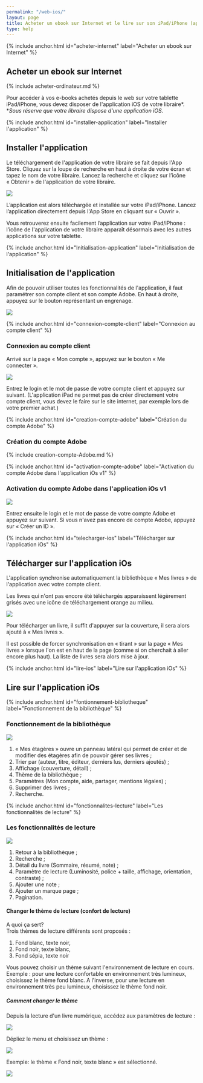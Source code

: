 ```yaml
---
permalink: "/web-ios/"
layout: page
title: Acheter un ebook sur Internet et le lire sur son iPad/iPhone (app v1)
type: help
---
```


{% include anchor.html id="acheter-internet" label="Acheter un ebook sur Internet" %}

## Acheter un ebook sur Internet

{% include acheter-ordinateur.md %}

Pour accéder à vos e-books achetés depuis le web sur votre tablette iPad/iPhone, vous devez disposer de l'application iOS de votre libraire*.
**Sous réserve que votre libraire dispose d'une application iOS.*

{% include anchor.html id="installer-application" label="Installer l'application" %}

## Installer l'application

Le téléchargement de l'application de votre libraire se fait depuis l'App Store. Cliquez sur la loupe de recherche en haut à droite de votre écran et tapez le nom de votre libraire. Lancez la recherche et cliquez sur l’icône « Obtenir » de l'application de votre libraire.

![](/images/support-iPad-1.png)

L’application est alors téléchargée et installée sur votre iPad/iPhone. Lancez l’application directement depuis l'App Store en cliquant sur « Ouvrir ».

Vous retrouverez ensuite facilement l’application sur votre iPad/iPhone : l’icône de l'application de votre libraire apparaît désormais avec les autres applications sur votre tablette.

{% include anchor.html id="Initialisation-application" label="Initialisation de l'application" %}

## Initialisation de l'application

Afin de pouvoir utiliser toutes les fonctionnalités de l'application, il faut paramétrer son compte client et son compte Adobe.
En haut à droite, appuyez sur le bouton représentant un engrenage.

![](/images/support-iPad-2.png)

{% include anchor.html id="connexion-compte-client" label="Connexion au compte client" %}

### Connexion au compte client

Arrivé sur la page « Mon compte », appuyez sur le bouton « Me connecter ».

![](/images/support-iPad-3.png)

Entrez le login et le mot de passe de votre compte client et appuyez sur suivant. (L'application iPad ne permet pas de créer directement votre compte client, vous devez le faire sur le site internet, par exemple lors de votre premier achat.)

{% include anchor.html id="creation-compte-adobe" label="Création du compte Adobe" %}

### Création du compte Adobe

{% include creation-compte-Adobe.md %}

{% include anchor.html id="activation-compte-adobe" label="Activation du compte Adobe dans l'application iOs v1" %}

### Activation du compte Adobe dans l'application iOs v1

![](/images/support-iPad-4.png)

Entrez ensuite le login et le mot de passe de votre compte Adobe et appuyez sur suivant. Si vous n'avez pas encore de compte Adobe, appuyez sur « Créer un ID ».

{% include anchor.html id="telecharger-ios" label="Télécharger sur l'application iOs" %}

## Télécharger sur l'application iOs

L'application synchronise automatiquement la bibliothèque « Mes livres » de l'application avec votre compte client.

Les livres qui n'ont pas encore été téléchargés apparaissent légèrement grisés avec une icône de téléchargement orange au milieu.

![](/images/telecharger-iPad-1.png)

Pour télécharger un livre, il suffit d'appuyer sur la couverture, il sera alors ajouté à « Mes livres ».

Il est possible de forcer synchronisation en « tirant » sur la page « Mes livres » lorsque l'on est en haut de la page (comme si on cherchait à aller encore plus haut). La liste de livres sera alors mise à jour.

{% include anchor.html id="lire-ios" label="Lire sur l'application iOs" %}

## Lire sur l'application iOs

{% include anchor.html id="fontionnement-bibliotheque" label="Fonctionnement de la bibliothèque" %}

### Fonctionnement de la bibliothèque

![](/images/lire-iPad-1.png)

1. « Mes étagères » ouvre un panneau latéral qui permet de créer et de modifier des étagères afin de pouvoir gérer ses livres ;
2. Trier par (auteur, titre, éditeur, derniers lus, derniers ajoutés) ;
3. Affichage (couverture, détail) ;
4. Thème de la bibliothèque ;
5. Paramètres (Mon compte, aide, partager, mentions légales) ;
6. Supprimer des livres ;
7. Recherche.

{% include anchor.html id="fonctionnalites-lecture" label="Les fonctionnalités de lecture" %}

### Les fonctionnalités de lecture

![](/images/lire-iPad-2.png)

1. Retour à la bibliothèque ;
2. Recherche ;
3. Détail du livre (Sommaire, résumé, note) ;
4. Paramètre de lecture (Luminosité, police + taille, affichage, orientation, contraste) ;
5. Ajouter une note ;
6. Ajouter un marque page ;
7. Pagination.

#### Changer le thème de lecture (confort de lecture)

A quoi ça sert?  
Trois thèmes de lecture différents sont proposés : 

1. Fond blanc, texte noir, 
2. Fond noir, texte blanc, 
3. Fond sépia, texte noir 

Vous pouvez choisir un thème suivant l'environnement de lecture en cours. 
Exemple : pour une lecture confortable en environnement très lumineux, choisissez le thème fond blanc. A l'inverse, pour une lecture en environnement très peu lumineux, choisissez le thème fond noir.

##### Comment changer le thème

Depuis la lecture d'un livre numérique, accédez aux paramètres de lecture :

![](/images/lire-iPad-3.png)

Dépliez le menu et choisissez un thème :

![](/images/lire-iPad-4.png)

Exemple: le thème « Fond noir, texte blanc » est sélectionné.

![](/images/lire-iPad-5.png)
